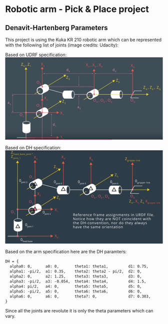 # Robotic arm - Pick & Place project

## Denavit-Hartenberg Parameters

This project is using the Kuka KR 210 robotic arm which can be represented with the following list of joints (image credits: Udacity):

Based on UDRF specification:
![UDRF specification](https://raw.githubusercontent.com/SeninAndrew/RoboND-Kinematics-Project/master/imgs/dh_params.jpeg)

Based on DH specification:
![Denavit-Hartenberg Diagram](https://raw.githubusercontent.com/SeninAndrew/RoboND-Kinematics-Project/master/imgs/urdf_params.png)

Based on the arm specification here are the DH paramters:

```
DH = {
  alpha0: 0,      a0: 0,       theta1: theta1,         d1: 0.75,
  alpha1: -pi/2,  a1: 0.35,    theta2: theta2 - pi/2,  d2: 0,
  alpha2: 0,      a2: 1.25,    theta3: theta3,         d3: 0,
  alpha3: -pi/2,  a3: -0.054,  theta4: theta4,         d4: 1.5,
  alpha4: pi/2,   a4: 0,       theta5: theta5,         d5: 0,
  alpha5: -pi/2,  a5: 0,       theta6: theta6,         d6: 0,
  alpha6: 0,      a6: 0,       theta7: 0,              d7: 0.303,
}
```

Since all the joints are revolute it is only the theta parameters which can vary.


